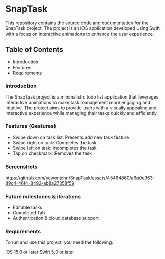 # SnapTask

This repository contains the source code and documentation for the SnapTask project. The project is an iOS application developed using Swift with a focus on interactive animations to enhance the user experience. 

## Table of Contents
- Introduction
- Features
- Requirements



### Introduction
The SnapTask project is a minimalistic todo list application that leverages interactive animations to make task management more engaging and intuitive. The project aims to provide users with a visually appealing and interactive experience while managing their tasks quickly and efficiently.

### Features (Gestures)
- Swipe down on task list: Presents add new task feature
- Swipe right on task: Completes the task
- Swipe left on task: Incompletes the task
- Tap on checkmark: Removes the task 

### Screenshots
https://github.com/yewonjohn/SnapTask/assets/45464860/a6a0e963-89c4-46f4-8492-ab8a27358f59



### Future milestones & iterations 
- Editable tasks
- Completed Tab
- Authentication & cloud database support


### Requirements
To run and use this project, you need the following:

iOS 15.0 or later
Swift 5.0 or later
